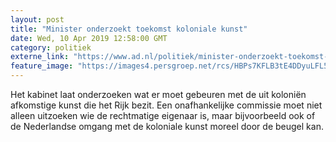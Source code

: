 ```yaml
---
layout: post
title: "Minister onderzoekt toekomst koloniale kunst"
date: Wed, 10 Apr 2019 12:58:00 GMT
category: politiek
externe_link: "https://www.ad.nl/politiek/minister-onderzoekt-toekomst-koloniale-kunst~af4547fa/"
feature_image: "https://images4.persgroep.net/rcs/HBPs7KFLB3tE4DDyuLFL54DfvUU/diocontent/140664581/_fitwidth/400/?appId=21791a8992982cd8da851550a453bd7f&quality=0.7"
---
```


Het kabinet laat onderzoeken wat er moet gebeuren met de uit koloniën afkomstige kunst die het Rijk bezit. Een onafhankelijke commissie moet niet alleen uitzoeken wie de rechtmatige eigenaar is, maar bijvoorbeeld ook of de Nederlandse omgang met de koloniale kunst moreel door de beugel kan.
